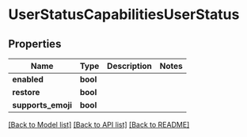 # UserStatusCapabilitiesUserStatus

## Properties

Name | Type | Description | Notes
------------ | ------------- | ------------- | -------------
**enabled** | **bool** |  | 
**restore** | **bool** |  | 
**supports_emoji** | **bool** |  | 

[[Back to Model list]](../README.md#documentation-for-models) [[Back to API list]](../README.md#documentation-for-api-endpoints) [[Back to README]](../README.md)


